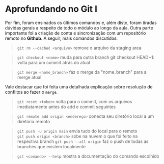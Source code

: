 # Aprofundando no Git I

Por fim, foram ensinados os últimos comandos e, além disto, foram tiradas dúvidas gerais a respeito de todo o módulo ao longo da aula. Outra parte importante foi a criação de conta e sincronização com um repositório remoto no **Github**. A seguir, mais comandos discutidos:

>`git rm --cached <arquivo>` remove o arquivo da staging area

>`git checkout <nome>` muda para outra branch
git checkout HEAD~1: volta para um commit atrás do atual


>`git merge <nome_branch>` faz o merge da "nome_branch" para a merge atual
    
Vale destacar que foi feita uma detalhada explicação sobre resolução de conflitos ao fazer o `merge`.    

>`git reset <token>` volta para o commit, com os arquivos imediatamente antes do add e commit seguintes

>`git remote add origin <endereço>` conecta seu diretório local a um diretório remoto

>`git push -u origin main` envia tudo do local para o remoto<br>
>`git push origin <branch>` sobe na nuvem o que foi feito na respectiva branch
>`git push --all origin` faz o push de todas as branches que existem localmente
    
>`git <comando> --help` mostra a documentação do comando escolhido

